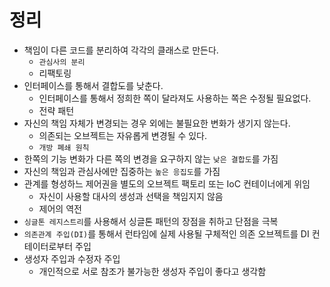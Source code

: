 # 정리

- 책임이 다른 코드를 분리하여 각각의 클래스로 만든다.
  - `관심사의 분리`
  - 리팩토링
- 인터페이스를 통해서 결합도를 낮춘다.
  - 인터페이스를 통해서 정희한 쪽이 달라져도 사용하는 쪽은 수정될 필요없다.
  - 전략 패턴
- 자신의 책임 자체가 변경되는 경우 외에는 불필요한 변화가 생기지 않는다. 
  - 의존되는 오브젝트는 자유롭게 변경될 수 있다.
  - `개방 폐쇄 원칙`
- 한쪽의 기능 변화가 다른 쪽의 변경을 요구하지 않는 `낮은 결합도`를 가짐
- 자신의 책임과 관심사에만 집중하는 `높은 응집도`를 가짐
- 관계를 형성하느 제어권을 별도의 오브젝트 팩토리 또는 IoC 컨테이너에게 위임
  - 자신이 사용할 대사의 생성과 선택을 책임지지 않음
  - 제어의 역전
- `싱글톤 레지스트리`를 사용해서 싱글톤 패턴의 장점을 취하고 단점을 극복
- `의존관계 주입(DI)`를 통해서 런타임에 실제 사용될 구체적인 의존 오브젝트를 DI 컨테이터로부터 주입
- 생성자 주입과 수정자 주입
  - 개인적으로 서로 참조가 불가능한 생성자 주입이 좋다고 생각함
